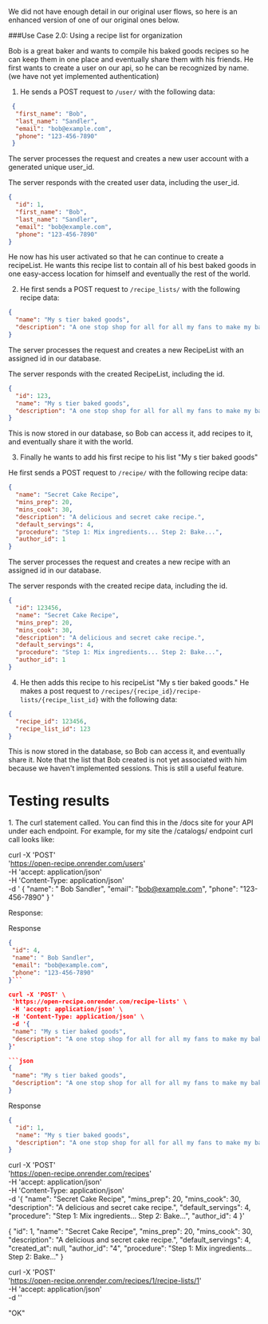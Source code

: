 
We did not have enough detail in our original user flows, so here is an enhanced version of one of our original ones below. 

###Use Case 2.0: Using a recipe list for organization

Bob is a great baker and wants to compile his baked goods recipes so he can keep them in one place and eventually share them with his friends. He first wants to create a user on our api, so he can be recognized by name. (we have not yet implemented authentication)

1. He sends a POST request to `/user/` with the following data:

```json
 { 
  "first_name": "Bob", 
  "last_name": "Sandler", 
  "email": "bob@example.com", 
  "phone": "123-456-7890"
 }
```

The server processes the request and creates a new user account with a generated unique user_id.

The server responds with the created user data, including the user_id.

```json
{ 
  "id": 1,
  "first_name": "Bob", 
  "last_name": "Sandler", 
  "email": "bob@example.com", 
  "phone": "123-456-7890"
}
```

He now has his user activated so that he can continue to create a recipeList. He wants this recipe list to contain all of his best baked goods in one easy-access location for himself and eventually the rest of the world. 

2. He first sends a POST request to `/recipe_lists/` with the following recipe data:

```json
{ 
  "name": "My s tier baked goods", 
  "description": "A one stop shop for all for all my fans to make my bakery items"
}
```

The server processes the request and creates a new RecipeList with an assigned id in our database.

The server responds with the created RecipeList, including the id.

```json
{ 
  "id": 123,
  "name": "My s tier baked goods",
  "description": "A one stop shop for all for all my fans to make my bakery items"
}
```

This is now stored in our database, so Bob can access it, add recipes to it, and eventually share it with the world. 

3. Finally he wants to add his first recipe to his list "My s tier baked goods"

He first sends a POST request to `/recipe/` with the following recipe data:

```json
{
  "name": "Secret Cake Recipe",
  "mins_prep": 20,
  "mins_cook": 30,
  "description": "A delicious and secret cake recipe.",
  "default_servings": 4,
  "procedure": "Step 1: Mix ingredients... Step 2: Bake...",
  "author_id": 1
}
```
The server processes the request and creates a new recipe with an assigned id in our database.

The server responds with the created recipe data, including the id.

```json
{
  "id": 123456,
  "name": "Secret Cake Recipe",
  "mins_prep": 20,
  "mins_cook": 30,
  "description": "A delicious and secret cake recipe.",
  "default_servings": 4,
  "procedure": "Step 1: Mix ingredients... Step 2: Bake...",
  "author_id": 1
}
```

4. He then adds this recipe to his recipeList "My s tier baked goods." He makes a post request to `/recipes/{recipe_id}/recipe-lists/{recipe_list_id}` with the following data:

```json
{
  "recipe_id": 123456,
  "recipe_list_id": 123
}
```

This is now stored in the database, so Bob can access it, and eventually share it. Note that the list that Bob created is not yet associated with him because we haven't implemented sessions. This is still a useful feature.

# Testing results
<Repeated for each step of the workflow>
1. The curl statement called. You can find this in the /docs site for your 
API under each endpoint. For example, for my site the /catalogs/ endpoint 
curl call looks like:

curl -X 'POST' \
  'https://open-recipe.onrender.com/users' \
  -H 'accept: application/json' \
  -H 'Content-Type: application/json' \
  -d ' { 
  "name": " Bob Sandler", 
  "email": "bob@example.com", 
  "phone": "123-456-7890"
 }
'

Response:

Response
 ```json
{
  "id": 4,
  "name": " Bob Sandler",
  "email": "bob@example.com",
  "phone": "123-456-7890"
}```

curl -X 'POST' \
  'https://open-recipe.onrender.com/recipe-lists' \
  -H 'accept: application/json' \
  -H 'Content-Type: application/json' \
  -d '{ 
  "name": "My s tier baked goods", 
  "description": "A one stop shop for all for all my fans to make my bakery items"
}'

 ```json
{ 
  "name": "My s tier baked goods", 
  "description": "A one stop shop for all for all my fans to make my bakery items"
}
```

Response

```json
{
  "id": 1,
  "name": "My s tier baked goods",
  "description": "A one stop shop for all for all my fans to make my bakery items"
}
```

curl -X 'POST' \
  'https://open-recipe.onrender.com/recipes' \
  -H 'accept: application/json' \
  -H 'Content-Type: application/json' \
  -d '{
  "name": "Secret Cake Recipe",
  "mins_prep": 20,
  "mins_cook": 30,
  "description": "A delicious and secret cake recipe.",
  "default_servings": 4,
  "procedure": "Step 1: Mix ingredients... Step 2: Bake...",
  "author_id": 4
}'

{
  "id": 1,
  "name": "Secret Cake Recipe",
  "mins_prep": 20,
  "mins_cook": 30,
  "description": "A delicious and secret cake recipe.",
  "default_servings": 4,
  "created_at": null,
  "author_id": "4",
  "procedure": "Step 1: Mix ingredients... Step 2: Bake..."
}


curl -X 'POST' \
  'https://open-recipe.onrender.com/recipes/1/recipe-lists/1' \
  -H 'accept: application/json' \
  -d ''

"OK"
